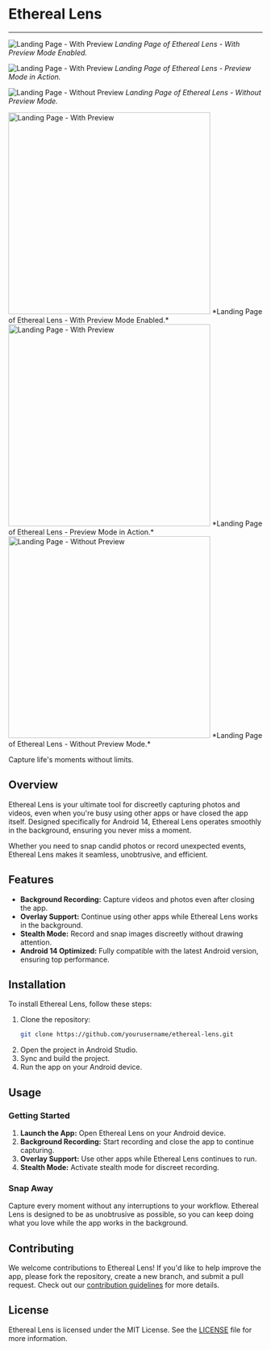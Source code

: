# Ethereal Lens

---

![Landing Page - With Preview](https://github.com/user-attachments/assets/74d3d75a-002a-4a9c-854b-f8ff884b5d95)
*Landing Page of Ethereal Lens - With Preview Mode Enabled.*

![Landing Page - With Preview](https://github.com/user-attachments/assets/8554ae57-3334-4633-82f7-94504f17c6ce)
*Landing Page of Ethereal Lens - Preview Mode in Action.*

![Landing Page - Without Preview](https://github.com/user-attachments/assets/49d2126e-9a60-4b7f-8d8c-107d22314c7d)
*Landing Page of Ethereal Lens - Without Preview Mode.*

<img src="https://github.com/user-attachments/assets/74d3d75a-002a-4a9c-854b-f8ff884b5d95" alt="Landing Page - With Preview" width="400"/>
*Landing Page of Ethereal Lens - With Preview Mode Enabled.*
<img src="https://github.com/user-attachments/assets/8554ae57-3334-4633-82f7-94504f17c6ce" alt="Landing Page - With Preview" width="400"/>
*Landing Page of Ethereal Lens - Preview Mode in Action.*
<img src="https://github.com/user-attachments/assets/49d2126e-9a60-4b7f-8d8c-107d22314c7d" alt="Landing Page - Without Preview" width="400"/>
*Landing Page of Ethereal Lens - Without Preview Mode.*

Capture life's moments without limits.

## Overview

Ethereal Lens is your ultimate tool for discreetly capturing photos and videos, even when you're busy using other apps or have closed the app itself. Designed specifically for Android 14, Ethereal Lens operates smoothly in the background, ensuring you never miss a moment.

Whether you need to snap candid photos or record unexpected events, Ethereal Lens makes it seamless, unobtrusive, and efficient.

## Features

- **Background Recording:** Capture videos and photos even after closing the app.
- **Overlay Support:** Continue using other apps while Ethereal Lens works in the background.
- **Stealth Mode:** Record and snap images discreetly without drawing attention.
- **Android 14 Optimized:** Fully compatible with the latest Android version, ensuring top performance.

## Installation

To install Ethereal Lens, follow these steps:

1. Clone the repository:
    ```bash
    git clone https://github.com/yourusername/ethereal-lens.git
    ```
2. Open the project in Android Studio.
3. Sync and build the project.
4. Run the app on your Android device.

## Usage

### Getting Started

1. **Launch the App:** Open Ethereal Lens on your Android device.
2. **Background Recording:** Start recording and close the app to continue capturing.
3. **Overlay Support:** Use other apps while Ethereal Lens continues to run.
4. **Stealth Mode:** Activate stealth mode for discreet recording.

### Snap Away

Capture every moment without any interruptions to your workflow. Ethereal Lens is designed to be as unobtrusive as possible, so you can keep doing what you love while the app works in the background.

## Contributing

We welcome contributions to Ethereal Lens! If you'd like to help improve the app, please fork the repository, create a new branch, and submit a pull request. Check out our [contribution guidelines](CONTRIBUTING.md) for more details.

## License

Ethereal Lens is licensed under the MIT License. See the [LICENSE](LICENSE) file for more information.
